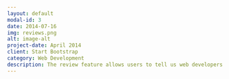 ```yaml
---
layout: default
modal-id: 3
date: 2014-07-16
img: reviews.png
alt: image-alt
project-date: April 2014
client: Start Bootstrap
category: Web Development
description: The review feature allows users to tell us web developers how their relationships have gone and how to improve our site.
---
```

